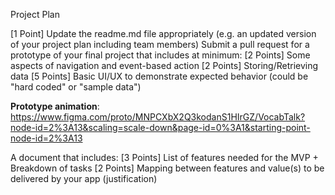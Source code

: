 Project Plan



[1 Point] Update the readme.md file appropriately (e.g. an updated version of your project plan including team members)
Submit a pull request for a prototype of your final project that includes at minimum:
[2 Points] Some aspects of navigation and event-based action
[2 Points] Storing/Retrieving data
[5 Points] Basic UI/UX to demonstrate expected behavior (could be "hard coded" or "sample data")



**Prototype animation**:
https://www.figma.com/proto/MNPCXbX2Q3kodanS1HIrGZ/VocabTalk?node-id=2%3A13&scaling=scale-down&page-id=0%3A1&starting-point-node-id=2%3A13


A document that includes:
[3 Points] List of features needed for the MVP + Breakdown of tasks
[2 Points] Mapping between features and value(s) to be delivered by your app (justification)

